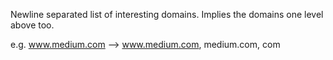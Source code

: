 Newline separated list of interesting domains. Implies the domains one
level above too.

e.g. www.medium.com --> www.medium.com, medium.com, com
